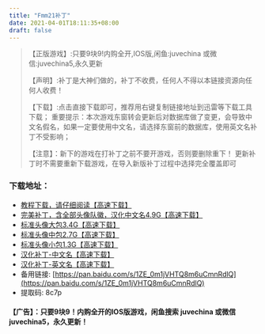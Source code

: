 ```yaml
---
title: "Fmm21补丁"
date: 2021-04-01T18:11:35+08:00
draft: false
---
```

>【正版游戏】:只要9块9!内购全开,IOS版,闲鱼:juvechina 或微信:juvechina5,永久更新
>
>【声明】:补丁是大神们做的，补丁不收费，任何人不得以本链接资源向任何人收费！
>
>【下载】:点击直接下载即可，推荐用右键复制链接地址到迅雷等下载工具下载；
>重要提示：本次游戏东窗转会更新后对数据库做了变更，会导致中文名假名，如果一定要使用中文名，请选择东窗前的数据库，使用英文名补丁不受影响；
>
>【注意】：新下的游戏在打补丁之前不要开游戏，否则要删除重下！
>     更新补丁时不需要重新下载游戏，在导入新版补丁过程中选择完全覆盖即可
### 下载地址：
- [教程下载，请仔细阅读【高速下载】](http://download.juve.cc:8888/fmm_jiaocheng.doc)
- [完美补丁，含全部头像队徽，汉化中文名4.9G【高速下载】](http://download.juve.cc:8888/fmm21_logo_chinese.zip)
- [标准头像大包3.4G【高速下载】](ftp://juvechina:juvechina@ftp.juve.cc/pa90.zip)
- [标准头像中包2.7G【高速下载】](ftp://juvechina:juvechina@ftp.juve.cc/pa100.zip)
- [标准头像小包1.3G【高速下载】](ftp://juvechina:juvechina@ftp.juve.cc/pa120.zip)
- [汉化补丁-中文名【高速下载】](http://download.juve.cc:8888/v3.3_chinese.zip)
- [汉化补丁-英文名【高速下载】](http://download.juve.cc:8888/v3.3_eng.zip)
- 备用链接: [https://pan.baidu.com/s/1ZE_0m1jVHTQ8m6uCmnRdlQ](https://pan.baidu.com/s/1ZE_0m1jVHTQ8m6uCmnRdlQ) 
- 提取码: 8c7p 
#### 【广告】：只要9块9！内购全开的IOS版游戏，闲鱼搜索 juvechina 或微信 juvechina5，永久更新！
